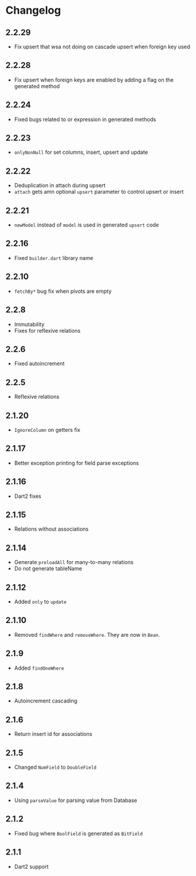 # Changelog

## 2.2.29

+ Fix upsert that wsa not doing on cascade upsert when foreign key used

## 2.2.28

+ Fix upsert when foreign keys are enabled by adding a flag on the generated method

## 2.2.24

+ Fixed bugs related to or expression in generated methods

## 2.2.23

+ `onlyNonNull` for set columns, insert, upsert and update

## 2.2.22

+ Deduplication in attach during upsert
+ `attach` gets amn optional `upsert` parameter to control upsert or insert

## 2.2.21

+ `newModel` instead of `model` is used in generated `upsert` code

## 2.2.16

+ Fixed `builder.dart` library name

## 2.2.10

+ `fetchBy*` bug fix when pivots are empty

## 2.2.8

+ Immutability
+ Fixes for reflexive relations

## 2.2.6

+ Fixed autoincrement

## 2.2.5

+ Reflexive relations

## 2.1.20

+ `IgnoreColumn` on getters fix

## 2.1.17

+ Better exception printing for field parse exceptions

## 2.1.16

+ Dart2 fixes

## 2.1.15

+ Relations without associations

## 2.1.14

+ Generate `preloadAll` for many-to-many relations
+ Do not generate tableName

## 2.1.12

+ Added `only` to `update`

## 2.1.10

+ Removed `findWhere` and `removeWhere`. They are now in `Bean`.

## 2.1.9

+ Added `findOneWhere`

## 2.1.8

+ Autoincrement cascading

## 2.1.6

+ Return insert id for associations

## 2.1.5

+ Changed `NumField` to `DoubleField`

## 2.1.4

+ Using `parseValue` for parsing value from Database

## 2.1.2

+ Fixed bug where `BoolField` is generated as `BitField`

## 2.1.1

+ Dart2 support
